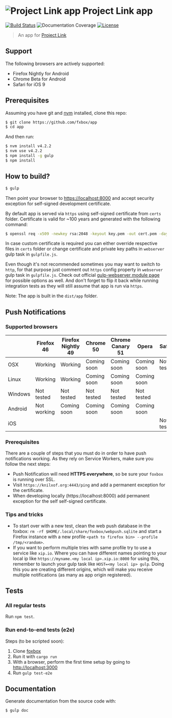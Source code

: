 # ![Project Link app](https://raw.githubusercontent.com/fxbox/app/master/app/img/icons/32.png "Project Link app") Project Link app

[![Build Status](https://travis-ci.org/fxbox/app.svg?branch=master)](https://travis-ci.org/fxbox/app)
![Documentation Coverage](https://rawgit.com/fxbox/app/assets/badge.svg)
[![License](https://img.shields.io/badge/license-MPL2-blue.svg)](https://raw.githubusercontent.com/fxbox/app/master/LICENSE)

> An app for [Project Link](https://wiki.mozilla.org/Project_Link)

## Support

The following browsers are actively supported:

* Firefox Nightly for Android
* Chrome Beta for Android
* Safari for iOS 9

## Prerequisites

Assuming you have git and [nvm](http://nvm.sh/) installed, clone this repo:

```bash
$ git clone https://github.com/fxbox/app
$ cd app
```

And then run:

```bash
$ nvm install v4.2.2
$ nvm use v4.2.2
$ npm install -g gulp
$ npm install
```

## How to build?

```bash
$ gulp
```

Then point your browser to [https://localhost:8000](https://localhost:8000/) and
accept security exception for self-signed
development certificate.

By default app is served via `https` using self-signed certificate from `certs`
folder. Certificate is valid for ~100 years and generated with the following
command:

```bash
$ openssl req -x509 -newkey rsa:2048 -keyout key.pem -out cert.pem -days 36500 -nodes
```

In case custom certificate is required you can either override respective files
in `certs` folder or change certificate and private key paths in `webserver`
gulp task in `gulpfile.js`.

Even though it's not recommended sometimes you may want to switch to `http`, for
that purpose just comment out `https` config property in `webserver` gulp task
in `gulpfile.js`. Check out official [gulp-webserver module page](https://www.npmjs.com/package/gulp-webserver)
for possible options as well. And don't forget to flip it back while running
integration tests as they will still assume that app is run via `https`.

Note: The app is built in the `dist/app` folder.

## Push Notifications

### Supported browsers

|         | Firefox 46  | Firefox Nightly 49 | Chrome 50       | Chrome Canary 51   | Opera           | Safari     |
| ------- | ----------- | ------------------ | --------------- | ------------------ | --------------- | ---------- |
|   OSX   |   Working   |      Working       | Coming soon     | Coming soon        | Coming soon     | Not tested |
|  Linux  |   Working   |      Working       | Coming soon     | Coming soon        | Coming soon     |            |
| Windows |  Not tested |     Not tested     | Not tested      | Not tested         | Not tested      |            |
| Android | Not working |     Coming soon    | Coming soon     | Coming soon        | Coming soon     |            |
|   iOS   |             |                    |                 |                    |                 | Not tested |

### Prerequisites

There are a couple of steps that you must do in order to have push notifications
working. As they rely on Service Workers, make sure you follow the next steps:

* Push Notification will need **HTTPS everywhere**, so be sure your `foxbox` is
running over SSL.
* Visit `https://knilxof.org:4443/ping` and add a permanent exception for the
certificate.
* When developing locally (https://localhost:8000) add permanent exception for
the self self-signed certificate.

### Tips and tricks

* To start over with a new test, clean the web push database in the foxbox:
```rm -rf $HOME/.local/share/foxbox/webpush.sqlite``` and start a Firefox
instance with a new profile ```<path to firefox bin> --profile /tmp/<random>```.
* If you want to perform multiple tries with same profile try to use a service
like `xip.io`. Where you can have different names pointing to your local ip like
`https://myname.<my local ip>.xip.io:8000` for using this, remember to launch
your gulp task like `HOST=<my local ip> gulp`. Doing this you are creating
different origins, which will make you receive multiple notifications (as many
as app origin registered).

## Tests

### All regular tests

Run `npm test`.

### Run end-to-end tests (e2e)

Steps (to be scripted soon):

1. Clone [foxbox](https://github.com/fxbox/foxbox/)
2. Run it with `cargo run`
3. With a browser, perform the first time setup by going to [http://localhost:3000](http://localhost:3000/)
4. Run `gulp test-e2e`

## Documentation

Generate documentation from the source code with:

```bash
$ gulp doc
```
